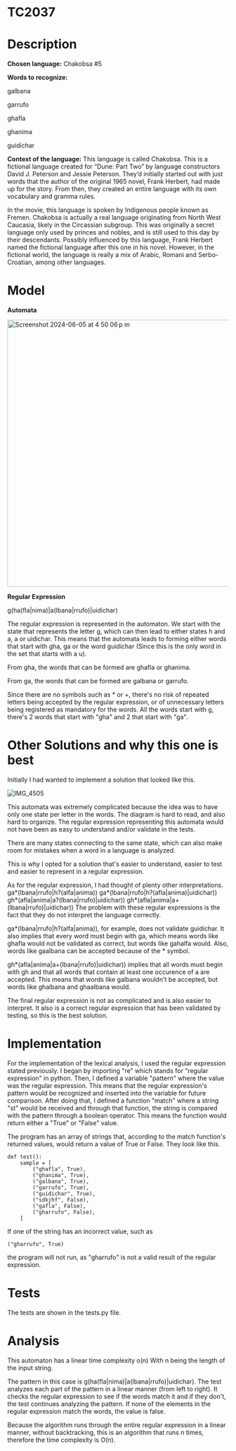 # TC2037

# Description

**Chosen language:** Chakobsa #5

**Words to recognize:**

galbana

garrufo

ghafla

ghanima

guidichar

**Context of the language:**
This language is called Chakobsa. This is a fictional language created for “Dune: Part Two” by language constructors David J. Peterson and Jessie Peterson. They’d initially started out with just words that the author of the original 1965 novel, Frank Herbert, had made up for the story. From then, they created an entire language with its own vocabulary and gramma rules.

In the movie, this language is spoken by Indigenous people known as Fremen. Chakobsa is actually a real language originating from North West Caucasia, likely in the Circassian subgroup. This was originally a secret language only used by princes and nobles, and is still used to this day by their descendants. Possibly influenced by this language, Frank Herbert named the fictional language after this one in his novel. However, in the fictional world, the language is really a mix of Arabic, Romani and Serbo-Croatian, among other languages.

# Model

**Automata**

<img width="608" alt="Screenshot 2024-06-05 at 4 50 06 p m" src="https://github.com/produce101levi/TC2037/assets/117374505/d71d56f7-899e-42ad-bf33-70063049aea0">



**Regular Expression**

g(ha(fla|nima)|a(lbana|rrufo)|uidichar)


The regular expression is represented in the automaton. We start with the state that represents the letter g, which can then lead to either states h and a, a or uidichar. This means that the automata leads to forming either words that start with gha, ga or the word guidichar (Since this is the only word in the set that starts with a u).

From gha, the words that can be formed are ghafla or ghanima. 

From ga, the words that can be formed are galbana or garrufo.

Since there are no symbols such as * or +, there's no risk of repeated letters being accepted by the regular expression, or of unnecessary letters being registered as mandatory for the words. All the words start with g, there's 2 words that start with "gha" and 2 that start with "ga".

# Other Solutions and why this one is best

Initially I had wanted to implement a solution that looked like this. 

![IMG_4505](https://github.com/produce101levi/TC2037/assets/117374505/be8d850e-8de0-48e4-81b7-4c8471bf5d8a)


This automata was extremely complicated because the idea was to have only one state per letter in the words. The diagram is hard to read, and also hard to organize. The regular expression representing this automata would not have been as easy to understand and/or validate in the tests. 

There are many states connecting to the same state, which can also make room for mistakes when a word in a language is analyzed. 

This is why I opted for a solution that's easier to understand, easier to test and easier to represent in a regular expression.

As for the regular expression, I had thought of plenty other interpretations.
    ga*(lbana|rrufo|h?(alfa|anima))
    ga*(lbana|rrufo|h?(afla|anima)|uidichar))
    gh*(afla|anima|a?(lbana|rrufo)|uidichar))
    gh*(afla|anima|a+(lbana|rrufo)|uidichar))
The problem with these regular expressions is the fact that they do not interpret the language correctly. 

ga*(lbana|rrufo|h?(alfa|anima)), for example, does not validate guidichar. It also implies that every word must begin with ga, which means words like ghafla would not be validated as correct, but words like gahalfa would. Also, words like gaalbana can be accepted because of the * symbol.

gh*(afla|anima|a+(lbana|rrufo)|uidichar)) implies that all words must begin with gh and that all words that contain at least one occurence of a are accepted. This means that words like galbana wouldn't be accepted, but words like ghalbana and ghaalbana would.

The final regular expression is not as complicated and is also easier to interpret. It also is a correct regular expression that has been validated by testing, so this is the best solution.



# Implementation
For the implementation of the lexical analysis, I used the regular expression stated previously. I began by importing "re" which stands for "regular expression" in python. Then, I defined a variable "pattern" where the value was the regular expression. This means that the regular expression's pattern would be recognized and inserted into the variable for future comparison. After doing that, I defined a function "match" where a string "st" would be received and through that function, the string is compared with the pattern through a boolean operator. This means the function would return either a "True" or "False" value. 

The program has an array of strings that, according to the match function's returned values, would return a value of True or False. They look like this.

```
def test():
    sample = [
        ("ghafla", True),
        ("ghanima", True),
        ("galbana", True),
        ("garrufo", True),
        ("guidichar", True),
        ("sdkjhf", False),
        ("gafla", False),
        ("gharrufo", False),
    ]
```

If one of the string has an incorrect value, such as

```
("gharrufo", True)
```
the program will not run, as "gharrufo" is not a valid result of the regular expression.

# Tests
The tests are shown in the tests.py file.


# Analysis

This automaton has a linear time complexity o(n)
With n being the length of the input string.

The pattern in this case is g(ha(fla|nima)|a(lbana|rrufo)|uidichar). The test analyzes each part of the pattern in a linear manner (from left to right). It checks the regular expression to see if the words match it and if they don't, the test continues analyzing the pattern. If none of the elements in the regular expression match the words, the value is false.

Because the algorithm runs through the entire regular expression in a linear manner, without backtracking, this is an algorithm that runs n times, therefore the time complexity is O(n).

